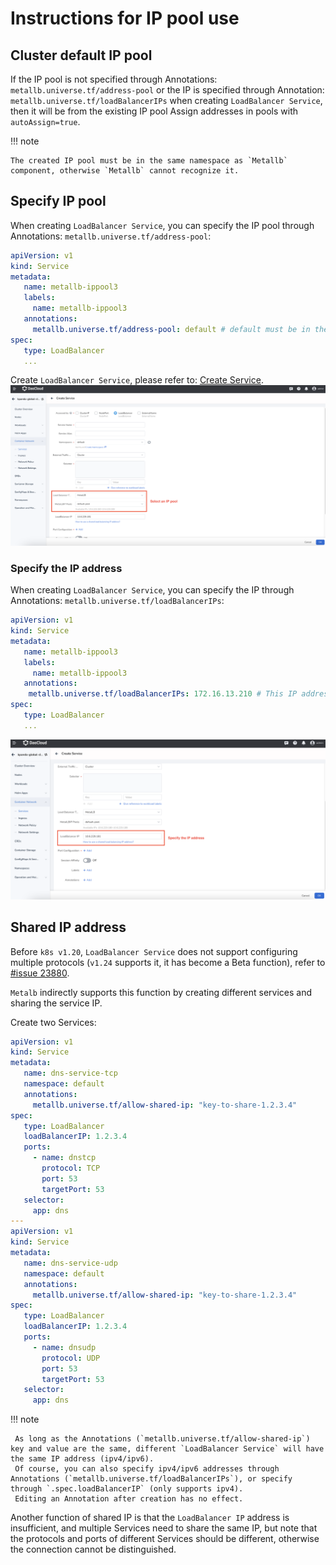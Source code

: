 # Instructions for IP pool use

## Cluster default IP pool

If the IP pool is not specified through Annotations: `metallb.universe.tf/address-pool` or the IP is specified through Annotation: `metallb.universe.tf/loadBalancerIPs` when creating `LoadBalancer Service`, then it will be from the existing IP pool Assign addresses in pools with `autoAssign=true`.

!!! note

    The created IP pool must be in the same namespace as `Metallb` component, otherwise `Metallb` cannot recognize it.

## Specify IP pool

When creating `LoadBalancer Service`, you can specify the IP pool through Annotations: `metallb.universe.tf/address-pool`:

```yaml
apiVersion: v1
kind: Service
metadata:
   name: metallb-ippool3
   labels:
     name: metallb-ippool3
   annotations:
     metallb.universe.tf/address-pool: default # default must be in the same namespace as metallb components
spec:
   type: LoadBalancer
   ...
```

Create `LoadBalancer Service`, please refer to: [Create Service](../../../kpanda/user-guide/services-routes/create-services.md).![metallb ip pool](../../images/metallb-use-1.png)

### Specify the IP address

When creating `LoadBalancer Service`, you can specify the IP through Annotations: `metallb.universe.tf/loadBalancerIPs`:

```yaml
apiVersion: v1
kind: Service
metadata:
   name: metallb-ippool3
   labels:
     name: metallb-ippool3
   annotations:
    metallb.universe.tf/loadBalancerIPs: 172.16.13.210 # This IP address must exist in an existing IP pool
spec:
   type: LoadBalancer
   ...
```

![specify ip](../../images/metallb-use-2.png)

## Shared IP address

Before `k8s v1.20`, `LoadBalancer Service` does not support configuring multiple protocols (`v1.24` supports it, it has become a Beta function), refer to [#issue 23880](https://github.com/kubernetes/kubernetes/issues/23880).

`Metalb` indirectly supports this function by creating different services and sharing the service IP.

Create two Services:

```yaml
apiVersion: v1
kind: Service
metadata:
   name: dns-service-tcp
   namespace: default
   annotations:
     metallb.universe.tf/allow-shared-ip: "key-to-share-1.2.3.4"
spec:
   type: LoadBalancer
   loadBalancerIP: 1.2.3.4
   ports:
     - name: dnstcp
       protocol: TCP
       port: 53
       targetPort: 53
   selector:
     app: dns
---
apiVersion: v1
kind: Service
metadata:
   name: dns-service-udp
   namespace: default
   annotations:
     metallb.universe.tf/allow-shared-ip: "key-to-share-1.2.3.4"
spec:
   type: LoadBalancer
   loadBalancerIP: 1.2.3.4
   ports:
     - name: dnsudp
       protocol: UDP
       port: 53
       targetPort: 53
   selector:
     app: dns
```

!!! note

     As long as the Annotations (`metallb.universe.tf/allow-shared-ip`) key and value are the same, different `LoadBalancer Service` will have the same IP address (ipv4/ipv6).
     Of course, you can also specify ipv4/ipv6 addresses through Annotations (`metallb.universe.tf/loadBalancerIPs`), or specify through `.spec.loadBalancerIP` (only supports ipv4).
     Editing an Annotation after creation has no effect.

Another function of shared IP is that the `LoadBalancer IP` address is insufficient, and multiple Services need to share the same IP, but note that the protocols and ports of different Services should be different, otherwise the connection cannot be distinguished.
